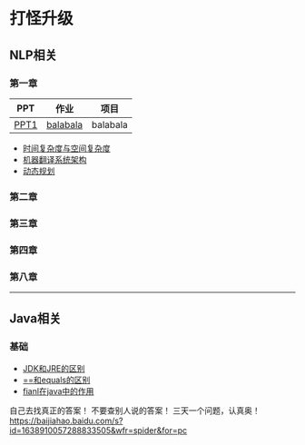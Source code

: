 打怪升级 
=======


## NLP相关

### 第一章



| PPT | 作业 | 项目 |
| -- | -- | -- |
| <a href="/nlp/passage1/slide_annotated.pdf">PPT1</a> | <a href='/nlp/passage1/Homework0-SetupAccount/submit.md'>balabala</a> | balabala |


- <a href="/nlp/passage1/note/complexity.md">时间复杂度与空间复杂度</a> 
- <a href="/nlp/passage1/note/complexity.md">机器翻译系统架构</a> 
- <a href="/nlp/passage1/note/complexity.md">动态规划</a> 





### 第二章


### 第三章


### 第四章



### 第八章

--------------------------------

## Java相关

### 基础

- <a href="/passage1/note/complexity.md">JDK和JRE的区别</a> 
- <a href="/passage1/note/complexity.md">==和equals的区别</a> 
- <a href="/passage1/note/complexity.md">fianl在java中的作用</a> 

自己去找真正的答案！ 不要查别人说的答案！ 三天一个问题，认真奥！
https://baijiahao.baidu.com/s?id=1638910057288833505&wfr=spider&for=pc
